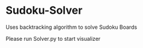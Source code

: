 # Sudoku-Solver
Uses backtracking algorithm to solve Sudoku Boards

Please run Solver.py to start visualizer
